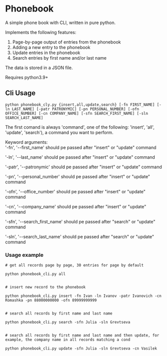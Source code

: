 # Phonebook

A simple phone book with CLI, written in pure python.

Implements the following features:

1. Page-by-page output of entries from the phonebook
2. Adding a new entry to the phonebook
3. Update entries in the phonebook
4. Search entries by first name and/or last name

The data is stored in a JSON file.

Requires python3.9+


## Cli Usage

```
python phonebook_cly.py {insert,all,update,search} [-fn FIRST_NAME] [-ln LAST_NAME] [-patr PATRONYMIC] [-pn PERSONAL_NUMBER] [-ofn OFFICE_NUMBER] [-cn COMPANY_NAME] [-sfn SEARCH_FIRST_NAME] [-sln SEARCH_LAST_NAME]
```

The first comand is always 'command', one of the following: 'insert', 'all', 'update', 'search'), a command you want to perform.


Keyword arguments:  
'-fn', '--first_name' should pe passed after "insert" or "update" command

'-ln', '--last_name' should pe passed after "insert" or "update" command

'-patr', '--patronymic' should pe passed after "insert" or "update" command

'-pn', '--personal_number' should pe passed after "insert" or "update" command

'-ofn', '--office_number' should pe passed after "insert" or "update" command

'-cn', '--company_name' should pe passed after "insert" or "update" command

'-sfn', '--search_first_name' should pe passed after "search" or "update" command

'-sln', '--search_last_name' should pe passed after "search" or "update" command


### Usage example

```
# get all records page by page, 30 entries for page by default

python phonebook_cli.py all


# insert new record to the phonebook

python phonebook_cli.py insert -fn Ivan -ln Ivanov -patr Ivanovich -cn Romashka -pn 88000000000 -ofn 89999999999


# search all records by first name and last name

python phonebook_cli.py search -sfn Julia -sln Grevtseva


# search all records by first name and last name and then update, for example, the company name in all records matching a cond

python phonebook_cli.py update -sfn Julia -sln Grevtseva -cn Vasilek

```
